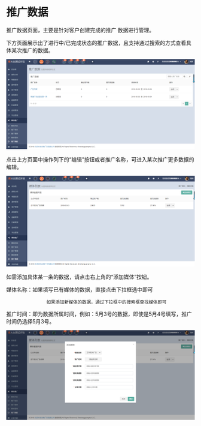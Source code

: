 # 推广数据

推广数据页面，主要是针对客户创建完成的推广 数据进行管理。

下方页面展示出了进行中/已完成状态的推广数据，且支持通过搜索的方式查看具体某次推广的数据。

![](/assets/1525336028%281%29.jpg)

点击上方页面中操作列下的“编辑”按钮或者推广名称，可进入某次推广更多数据的编辑。

![](/assets/1525336517%281%29.jpg)

如需添加具体某一条的数据，请点击右上角的“添加媒体”按钮。

媒体名称：如果填写已有媒体的数据，直接点击下拉框选中即可

                   如果添加新媒体的数据，通过下拉框中的搜索框查找媒体即可

推广时间：即为数据所属时间，例如：5月3号的数据，即使是5月4号填写，推广时间仍选择5月3号。

![](/assets/1525336621%281%29.jpg)



